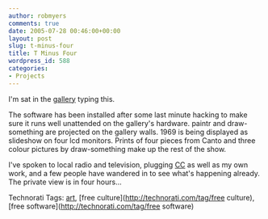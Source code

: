```yaml
---
author: robmyers
comments: true
date: 2005-07-28 00:46:00+00:00
layout: post
slug: t-minus-four
title: T Minus Four
wordpress_id: 588
categories:
- Projects
---
```


I'm sat in the [gallery](http://www.o3.co.yu/) typing this.

The software has been installed after some last minute hacking to make sure it runs well unattended on the gallery's hardware. paintr and draw-something are projected on the gallery walls. 1969 is being displayed as slideshow on four lcd monitors. Prints of four pieces from Canto and three colour pictures by draw-something make up the rest of the show.

I've spoken to local radio and television, plugging [CC](http://www.creativecommons.org/) as well as my own work, and a few people have wandered in to see what's happening already. The private view is in four hours...

Technorati Tags: [art](http://technorati.com/tag/art), [free culture](http://technorati.com/tag/free culture), [free software](http://technorati.com/tag/free software)



